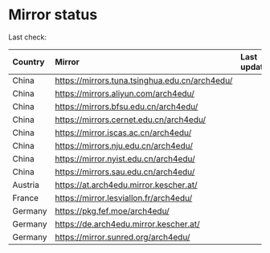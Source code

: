 <script src="./time.js"></script>
# Mirror status
Last check: <script type="text/javascript">localize(1708114658.1099036);</script>

|Country|Mirror|Last update|
|:------|:-----|:----------|
|China|https://mirrors.tuna.tsinghua.edu.cn/arch4edu/|<script type="text/javascript">localize(1708065138);</script>|
|China|https://mirrors.aliyun.com/arch4edu/|<script type="text/javascript">localize(1708065138);</script>|
|China|https://mirrors.bfsu.edu.cn/arch4edu/|<script type="text/javascript">localize(1708065138);</script>|
|China|https://mirrors.cernet.edu.cn/arch4edu/|<script type="text/javascript">localize(1708108112);</script>|
|China|https://mirror.iscas.ac.cn/arch4edu/|<script type="text/javascript">localize(1708065138);</script>|
|China|https://mirrors.nju.edu.cn/arch4edu/|<script type="text/javascript">localize(1708021828);</script>|
|China|https://mirror.nyist.edu.cn/arch4edu/|<script type="text/javascript">localize(1708108112);</script>|
|China|https://mirrors.sau.edu.cn/arch4edu/|<script type="text/javascript">localize(1708065138);</script>|
|Austria|https://at.arch4edu.mirror.kescher.at/|<script type="text/javascript">localize(1708108112);</script>|
|France|https://mirror.lesviallon.fr/arch4edu/|<script type="text/javascript">localize(1708065138);</script>|
|Germany|https://pkg.fef.moe/arch4edu/|<script type="text/javascript">localize(1708108112);</script>|
|Germany|https://de.arch4edu.mirror.kescher.at/|<script type="text/javascript">localize(1708108112);</script>|
|Germany|https://mirror.sunred.org/arch4edu/|<script type="text/javascript">localize(1708108112);</script>|

<script src="./tablefilter/tablefilter.js"></script>
<script src="./table.js"></script>